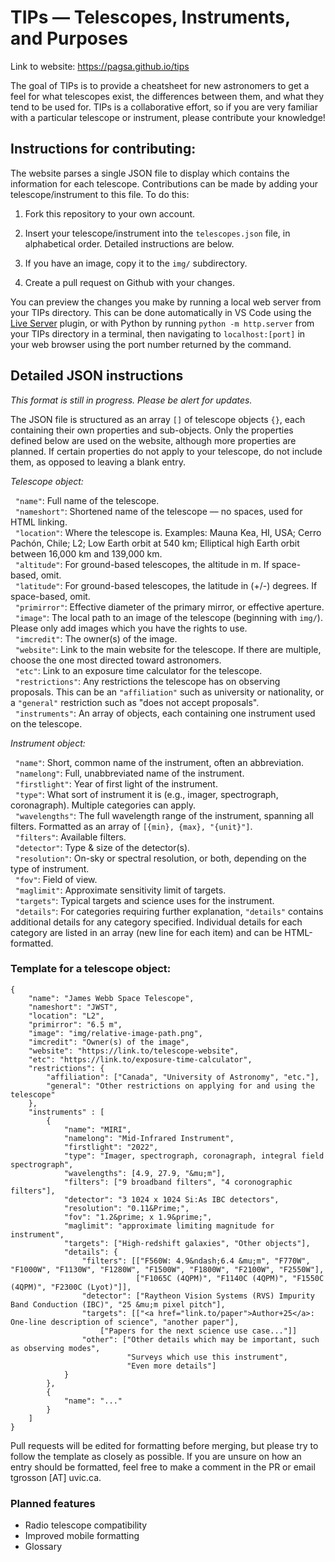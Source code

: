 # TIPs &mdash; Telescopes, Instruments, and Purposes

Link to website: <a href="https://pagsa.github.io/tips">https://pagsa.github.io/tips</a>

The goal of TIPs is to provide a cheatsheet for new astronomers to get a feel for what telescopes exist, the differences between them, and what they tend to be used for. TIPs is a collaborative effort, so if you are very familiar with a particular telescope or instrument, please contribute your knowledge!

## Instructions for contributing:

The website parses a single JSON file to display which contains the information for each telescope. Contributions can be made by adding your telescope/instrument to this file. To do this:

1. Fork this repository to your own account.

2. Insert your telescope/instrument into the `telescopes.json` file, in alphabetical order. Detailed instructions are below.

3. If you have an image, copy it to the `img/` subdirectory.

4. Create a pull request on Github with your changes.

You can preview the changes you make by running a local web server from your TIPs directory. This can be done automatically in VS Code using the <a href="https://marketplace.visualstudio.com/items?itemName=ms-vscode.live-server">Live Server</a> plugin, or with Python by running `python -m http.server` from your TIPs directory in a terminal, then navigating to `localhost:[port]` in your web browser using the port number returned by the command.

## Detailed JSON instructions

<i>This format is still in progress. Please be alert for updates.</i>

The JSON file is structured as an array `[]` of telescope objects `{}`, each containing their own properties and sub-objects. Only the properties defined below are used on the website, although more properties are planned. If certain properties do not apply to your telescope, do not include them, as opposed to leaving a blank entry.

<i>Telescope object:</i>

&nbsp;&nbsp;`"name"`: Full name of the telescope.<br>
&nbsp;&nbsp;`"nameshort"`: Shortened name of the telescope &mdash; no spaces, used for HTML linking.<br>
&nbsp;&nbsp;`"location"`: Where the telescope is. Examples: Mauna Kea, HI, USA; Cerro Pach&oacute;n, Chile; L2; Low Earth orbit at 540 km; Elliptical high Earth orbit between 16,000 km and 139,000 km.<br>
&nbsp;&nbsp;`"altitude"`: For ground-based telescopes, the altitude in m. If space-based, omit.<br>
&nbsp;&nbsp;`"latitude"`: For ground-based telescopes, the latitude in (+/-) degrees. If space-based, omit.<br>
&nbsp;&nbsp;`"primirror"`: Effective diameter of the primary mirror, or effective aperture.<br>
&nbsp;&nbsp;`"image"`: The local path to an image of the telescope (beginning with `img/`). Please only add images which you have the rights to use.<br>
&nbsp;&nbsp;`"imcredit"`: The owner(s) of the image.<br>
&nbsp;&nbsp;`"website"`: Link to the main website for the telescope. If there are multiple, choose the one most directed toward astronomers.<br>
&nbsp;&nbsp;`"etc"`: Link to an exposure time calculator for the telescope.<br>
&nbsp;&nbsp;`"restrictions"`: Any restrictions the telescope has on observing proposals. This can be an `"affiliation"` such as university or nationality, or a `"general"` restriction such as "does not accept proposals".<br>
&nbsp;&nbsp;`"instruments"`: An array of objects, each containing one instrument used on the telescope.

<i>Instrument object:</i>

&nbsp;&nbsp;`"name"`: Short, common name of the instrument, often an abbreviation.<br>
&nbsp;&nbsp;`"namelong"`: Full, unabbreviated name of the instrument.<br>
&nbsp;&nbsp;`"firstlight"`: Year of first light of the instrument.<br>
&nbsp;&nbsp;`"type"`: What sort of instrument it is (e.g., imager, spectrograph, coronagraph). Multiple categories can apply.<br>
&nbsp;&nbsp;`"wavelengths"`: The full wavelength range of the instrument, spanning all filters. Formatted as an array of `[{min}, {max}, "{unit}"]`.<br>
&nbsp;&nbsp;`"filters"`: Available filters.<br>
&nbsp;&nbsp;`"detector"`: Type & size of the detector(s).<br>
&nbsp;&nbsp;`"resolution"`: On-sky or spectral resolution, or both, depending on the type of instrument.<br>
&nbsp;&nbsp;`"fov"`: Field of view.<br>
&nbsp;&nbsp;`"maglimit"`: Approximate sensitivity limit of targets.<br>
&nbsp;&nbsp;`"targets"`: Typical targets and science uses for the instrument.<br>
&nbsp;&nbsp;`"details"`: For categories requiring further explanation, `"details"` contains additional details for any category specified. Individual details for each category are listed in an array (new line for each item) and can be HTML-formatted.

### Template for a telescope object:

```
{
	"name": "James Webb Space Telescope",
	"nameshort": "JWST",
	"location": "L2",
	"primirror": "6.5 m",
	"image": "img/relative-image-path.png",
	"imcredit": "Owner(s) of the image",
	"website": "https://link.to/telescope-website",
	"etc": "https://link.to/exposure-time-calculator",
	"restrictions": {
		"affiliation": ["Canada", "University of Astronomy", "etc."],
		"general": "Other restrictions on applying for and using the telescope"
	},
	"instruments" : [
		{
			"name": "MIRI",
			"namelong": "Mid-Infrared Instrument",
			"firstlight": "2022",
			"type": "Imager, spectrograph, coronagraph, integral field spectrograph",
			"wavelengths": [4.9, 27.9, "&mu;m"],
			"filters": ["9 broadband filters", "4 coronographic filters"],
			"detector": "3 1024 x 1024 Si:As IBC detectors",
			"resolution": "0.11&Prime;",
			"fov": "1.2&prime; x 1.9&prime;",
			"maglimit": "approximate limiting magnitude for instrument",
			"targets": ["High-redshift galaxies", "Other objects"],
			"details": {
				"filters": [["F560W: 4.9&ndash;6.4 &mu;m", "F770W", "F1000W", "F1130W", "F1280W", "F1500W", "F1800W", "F2100W", "F2550W"],
							["F1065C (4QPM)", "F1140C (4QPM)", "F1550C (4QPM)", "F2300C (Lyot)"]],
				"detector": ["Raytheon Vision Systems (RVS) Impurity Band Conduction (IBC)", "25 &mu;m pixel pitch"],
				"targets": [["<a href="link.to/paper">Author+25</a>: One-line description of science", "another paper"],
					["Papers for the next science use case..."]]
				"other": ["Other details which may be important, such as observing modes",
						  "Surveys which use this instrument",
						  "Even more details"]
			}
		},
		{
			"name": "..."
		}
	]
}
```

Pull requests will be edited for formatting before merging, but please try to follow the template as closely as possible. If you are unsure on how an entry should be formatted, feel free to make a comment in the PR or email tgrosson [AT] uvic.ca.

### Planned features

<ul>
	<li>Radio telescope compatibility</li>
	<li>Improved mobile formatting</li>
	<li>Glossary</li>
</ul>

